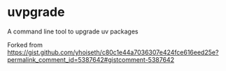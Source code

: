 # uvpgrade

A command line tool to upgrade uv packages

Forked from <https://gist.github.com/yhoiseth/c80c1e44a7036307e424fce616eed25e?permalink_comment_id=5387642#gistcomment-5387642>

